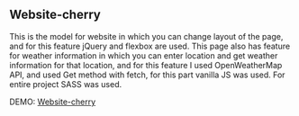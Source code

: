 ## Website-cherry

This is the model for website in which you can change layout of the page, and for this feature jQuery and flexbox are used. This page also has feature for weather information in which you can enter location and get weather information for that location, and for this feature I used OpenWeatherMap API, and used Get method with fetch, for this part vanilla JS was used. For entire project SASS was used.  

DEMO: [Website-cherry](https://stevant90.github.io/website-cherrry/)
